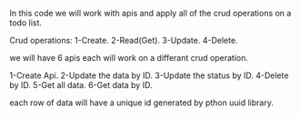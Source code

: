 In this code we will work with apis and apply all of the crud operations on a todo list.

Crud operations:
1-Create.
2-Read(Get).
3-Update.
4-Delete.

we will have 6 apis each will work on a differant crud operation.

1-Create Api.
2-Update the data by ID.
3-Update the status by ID.
4-Delete by ID.
5-Get all data.
6-Get data by ID.

each row of data will have a unique id generated by pthon uuid library.

